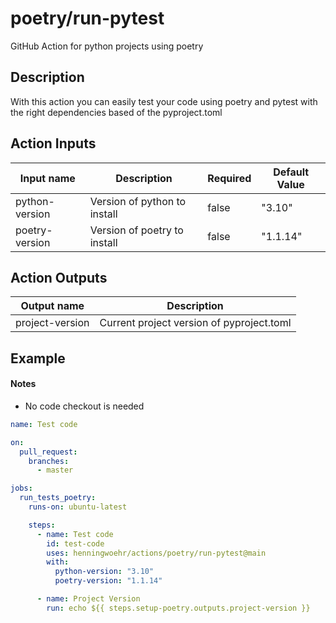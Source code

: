# poetry/run-pytest
GitHub Action for python projects using poetry

## Description
With this action you can easily test your code using poetry and pytest with the right dependencies based of the pyproject.toml

## Action Inputs
| Input name | Description | Required | Default Value |
| --- | --- | --- | --- |
| python-version | Version of python to install | false | "3.10" |
| poetry-version | Version of poetry to install | false | "1.1.14" |

## Action Outputs
| Output name | Description |
| --- | --- |
| project-version | Current project version of pyproject.toml |

## Example

#### Notes
- No code checkout is needed

```yml
name: Test code

on:
  pull_request:
    branches: 
      - master

jobs:
  run_tests_poetry:
    runs-on: ubuntu-latest

    steps:
      - name: Test code
        id: test-code
        uses: henningwoehr/actions/poetry/run-pytest@main
        with:
          python-version: "3.10"
          poetry-version: "1.1.14"

      - name: Project Version
        run: echo ${{ steps.setup-poetry.outputs.project-version }}
```